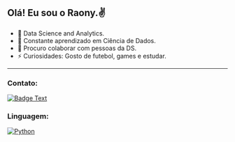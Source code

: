 ## Olá! Eu sou o Raony.✌

- 🔭 Data Science and Analytics.
- 🌱 Constante aprendizado em Ciência de Dados.
- 👯 Procuro colaborar com pessoas da DS.
- ⚡ Curiosidades: Gosto de futebol, games e estudar.
---
### Contato:
[![Badge Text](https://img.shields.io/badge/linkedin-%230077B5.svg?&amp;style=for-the-badge&amp;logo=linkedin&amp;logoColor=white.svg)](https://www.linkedin.com/feed/)

### Linguagem:
[![Python](https://upload.wikimedia.org/wikipedia/commons/thumb/c/c3/Python-logo-notext.svg/50px-Python-logo-notext.svg.png)](https://www.python.org/)
